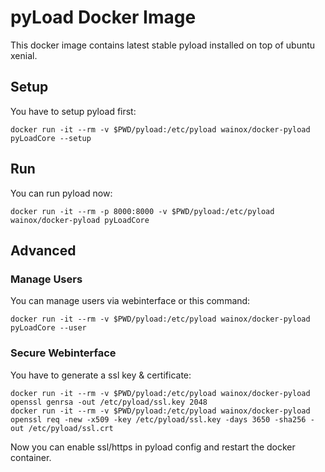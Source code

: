# pyLoad Docker Image

This docker image contains latest stable pyload installed on top of ubuntu xenial.

## Setup

You have to setup pyload first:
`````
docker run -it --rm -v $PWD/pyload:/etc/pyload wainox/docker-pyload pyLoadCore --setup
`````

## Run

You can run pyload now:
`````
docker run -it --rm -p 8000:8000 -v $PWD/pyload:/etc/pyload wainox/docker-pyload pyLoadCore
`````

## Advanced

### Manage Users
You can manage users via webinterface or this command:
`````
docker run -it --rm -v $PWD/pyload:/etc/pyload wainox/docker-pyload pyLoadCore --user
`````

### Secure Webinterface

You have to generate a ssl key & certificate:
`````
docker run -it --rm -v $PWD/pyload:/etc/pyload wainox/docker-pyload openssl genrsa -out /etc/pyload/ssl.key 2048
docker run -it --rm -v $PWD/pyload:/etc/pyload wainox/docker-pyload openssl req -new -x509 -key /etc/pyload/ssl.key -days 3650 -sha256 -out /etc/pyload/ssl.crt
`````

Now you can enable ssl/https in pyload config and restart the docker container.
